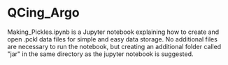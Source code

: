 # QCing_Argo

Making_Pickles.ipynb is a Jupyter notebook explaining how to create and open .pckl data files for simple and easy data storage. No additional files are necessary to run the notebook, but creating an additional folder called "jar" in the same directory as the jupyter notebook is suggested.
